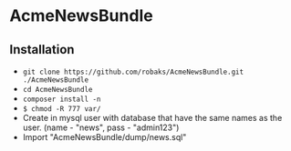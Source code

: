 AcmeNewsBundle
========================

Installation
--------------
* `git clone https://github.com/robaks/AcmeNewsBundle.git ./AcmeNewsBundle`
* `cd AcmeNewsBundle`
* `composer install -n`
* `$ chmod -R 777 var/`
* Create in mysql user with database that have the same names as the user. (name - "news", pass - "admin123")
* Import "AcmeNewsBundle/dump/news.sql"
